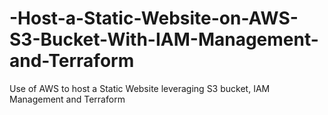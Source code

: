 # -Host-a-Static-Website-on-AWS-S3-Bucket-With-IAM-Management-and-Terraform
Use of AWS to host a Static Website leveraging S3 bucket, IAM Management and Terraform
